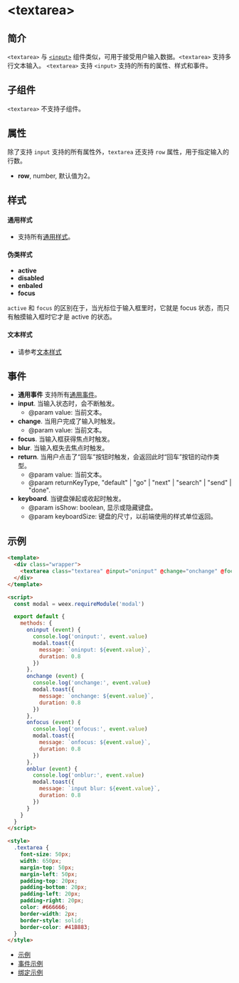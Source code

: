 # &lt;textarea&gt;

## 简介

`<textarea>` 与 [`<input>`](./input.md) 组件类似，可用于接受用户输入数据。`<textarea>` 支持多行文本输入。 `<textarea>` 支持 `<input>` 支持的所有的属性、样式和事件。


## 子组件

`<textarea>` 不支持子组件。

## 属性

除了支持 `input` 支持的所有属性外，`textarea` 还支持 `row` 属性，用于指定输入的行数。

* **row**, number, 默认值为2。

## 样式

#### 通用样式

* 支持所有[通用样式](../styles/common-styles.html)。

#### 伪类样式

* **active**
* **disabled**
* **enbaled**
* **focus**

`active` 和 `focus` 的区别在于，当光标位于输入框里时，它就是 focus 状态，而只有触摸输入框时它才是 active 的状态。

#### 文本样式

* 请参考[文本样式](../styles/text-styles.html)

## 事件

* **通用事件** 支持所有[通用事件](../events/common-events.html)。
* **input**. 当输入状态时，会不断触发。
  * @param value: 当前文本。
* **change**. 当用户完成了输入时触发。
  * @param value: 当前文本。
* **focus**. 当输入框获得焦点时触发。
* **blur**. 当输入框失去焦点时触发。
* **return**. 当用户点击了“回车”按钮时触发，会返回此时“回车”按钮的动作类型。
  * @param value: 当前文本。
  * @param returnKeyType, "default" | "go" | "next" | "search" | "send" | "done".
* **keyboard**. 当键盘弹起或收起时触发。
  * @param isShow: boolean, 显示或隐藏键盘。
  * @param keyboardSize: 键盘的尺寸，以前端使用的样式单位返回。

## 示例

```html
<template>
  <div class="wrapper">
    <textarea class="textarea" @input="oninput" @change="onchange" @focus="onfocus" @blur="onblur"></textarea>
  </div>
</template>

<script>
  const modal = weex.requireModule('modal')

  export default {
    methods: {
      oninput (event) {
        console.log('oninput:', event.value)
        modal.toast({
          message: `oninput: ${event.value}`,
          duration: 0.8
        })
      },
      onchange (event) {
        console.log('onchange:', event.value)
        modal.toast({
          message: `onchange: ${event.value}`,
          duration: 0.8
        })
      },
      onfocus (event) {
        console.log('onfocus:', event.value)
        modal.toast({
          message: `onfocus: ${event.value}`,
          duration: 0.8
        })
      },
      onblur (event) {
        console.log('onblur:', event.value)
        modal.toast({
          message: `input blur: ${event.value}`,
          duration: 0.8
        })
      }
    }
  }
</script>

<style>
  .textarea {
    font-size: 50px;
    width: 650px;
    margin-top: 50px;
    margin-left: 50px;
    padding-top: 20px;
    padding-bottom: 20px;
    padding-left: 20px;
    padding-right: 20px;
    color: #666666;
    border-width: 2px;
    border-style: solid;
    border-color: #41B883;
  }
</style>
```

* [示例](http://dotwe.org/vue/a1877866e8b91ffa1e6ea9bc66c200fa)
* [事件示例](http://dotwe.org/vue/2ba8ebc4e6970e1e86725c3e80296e40)
* [绑定示例](http://dotwe.org/vue/d884b0c18891a05d653253c0f0a94bc1)
